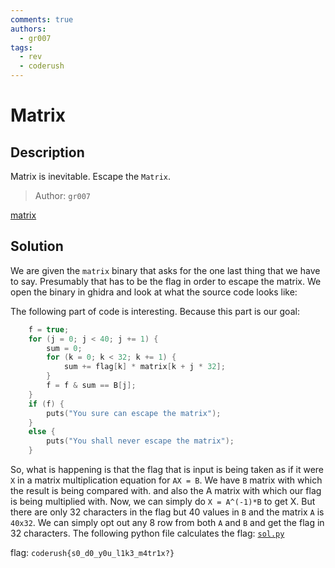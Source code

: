 ```yaml
---
comments: true
authors:
  - gr007
tags:
  - rev
  - coderush
---
```

# Matrix

## Description

Matrix is inevitable. Escape the `Matrix`.

>Author: `gr007`

[matrix](matrix)

## Solution

We are given the `matrix` binary that asks for the one last thing that we have to say. Presumably that has to be the
flag in order to escape the matrix.
We open the binary in ghidra and look at what the source code looks like:

The following part of code is interesting. Because this part is our goal:
```c
    f = true;
    for (j = 0; j < 40; j += 1) {
        sum = 0;
        for (k = 0; k < 32; k += 1) {
            sum += flag[k] * matrix[k + j * 32];
        }
        f = f & sum == B[j];
    }
    if (f) {
        puts("You sure can escape the matrix");
    }
    else {
        puts("You shall never escape the matrix");
    }
```

So, what is happening is that the flag that is input is being taken as if it were `X` in a matrix multiplication
equation for `AX = B`. We have `B` matrix with which the result is being compared with. and also the A matrix with which
our flag is being multiplied with. Now, we can simply do `X = A^(-1)*B` to get X. But there are only 32 characters in
the flag but 40 values in `B` and the matrix `A` is `40x32`. We can simply opt out any 8 row from both `A` and `B` and
get the flag in 32 characters.
The following python file calculates the flag:
[`sol.py`](sol.py)

flag: `coderush{s0_d0_y0u_l1k3_m4tr1x?}`
